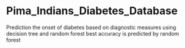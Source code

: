 # Pima_Indians_Diabetes_Database
Prediction the onset of diabetes based on diagnostic measures using decision tree and random forest best accuracy is predicted by random forest
